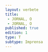 ```yaml
---
layout: verbete
title:
 - JORNAL, O
 - JORNAL, O
published: true
edition: 1  
type: T
subtype: Imprensa
---
```


